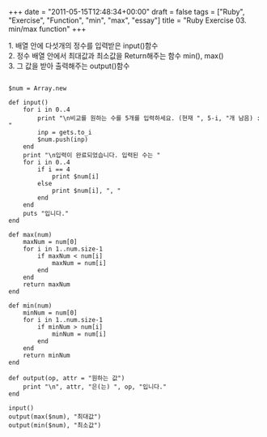+++
date = "2011-05-15T12:48:34+00:00"
draft = false
tags = ["Ruby", "Exercise", "Function", "min", "max", "essay"]
title = "Ruby Exercise 03. min/max function"
+++
<p>1. 배열 안에 다섯개의 정수를 입력받은 input()함수<br /> 2. 정수 배열 안에서 최대값과 최소값을 Return해주는 함수 min(), max()<br /> 3. 그 값을 받아 출력해주는 output()함수</p>&#13;
&#13;
<pre><code class="ruby">&#13;
$num = Array.new&#13;
&#13;
def input()&#13;
	for i in 0..4&#13;
		print "\n비교를 원하는 수를 5개를 입력하세요. (현재 ", 5-i, "개 남음) : "&#13;
		inp = gets.to_i&#13;
		$num.push(inp)&#13;
	end&#13;
	print "\n입력이 완료되었습니다. 입력된 수는 "&#13;
	for i in 0..4&#13;
		if i == 4&#13;
			print $num[i]&#13;
		else&#13;
			print $num[i], ", "&#13;
		end&#13;
	end&#13;
	puts "입니다."&#13;
end&#13;
&#13;
def max(num)&#13;
	maxNum = num[0]&#13;
	for i in 1..num.size-1&#13;
		if maxNum &lt; num[i]&#13;
			maxNum = num[i]&#13;
		end&#13;
	end&#13;
	return maxNum&#13;
end&#13;
&#13;
def min(num)&#13;
	minNum = num[0]&#13;
	for i in 1..num.size-1&#13;
		if minNum &gt; num[i]&#13;
			minNum = num[i]&#13;
		end&#13;
	end&#13;
	return minNum&#13;
end&#13;
&#13;
def output(op, attr = "원하는 값")&#13;
	print "\n", attr, "은(는) ", op, "입니다."&#13;
end&#13;
&#13;
input()&#13;
output(max($num), "최대값")&#13;
output(min($num), "최소값")&#13;
</code></pre> 